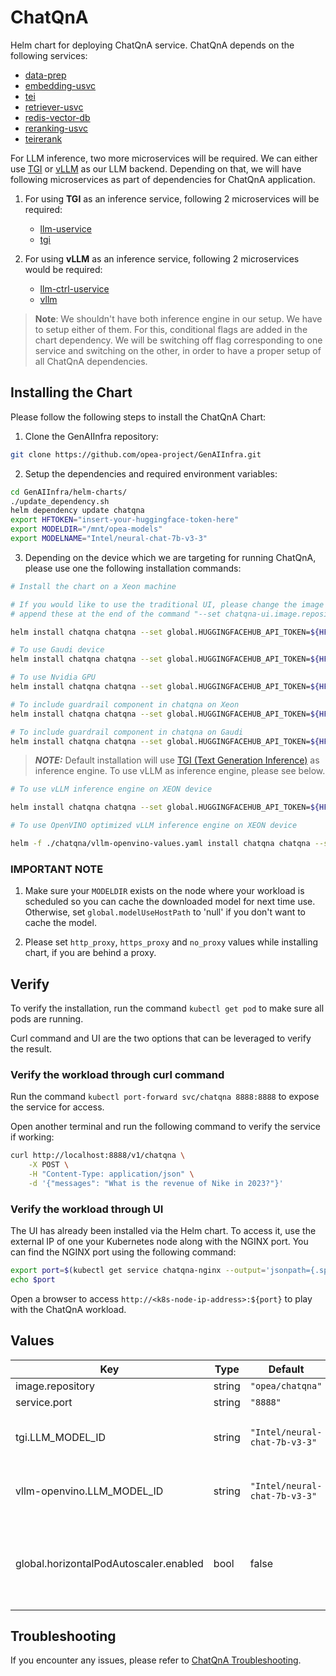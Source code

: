 # ChatQnA

Helm chart for deploying ChatQnA service. ChatQnA depends on the following services:

- [data-prep](../common/data-prep/README.md)
- [embedding-usvc](../common/embedding-usvc/README.md)
- [tei](../common/tei/README.md)
- [retriever-usvc](../common/retriever-usvc/README.md)
- [redis-vector-db](../common/redis-vector-db/README.md)
- [reranking-usvc](../common/reranking-usvc/README.md)
- [teirerank](../common/teirerank/README.md)

For LLM inference, two more microservices will be required. We can either use [TGI](https://github.com/huggingface/text-generation-inference) or [vLLM](https://github.com/vllm-project/vllm) as our LLM backend. Depending on that, we will have following microservices as part of dependencies for ChatQnA application. 

1. For using **TGI** as an inference service, following 2 microservices will be required:

   - [llm-uservice](../common/llm-uservice/README.md)
   - [tgi](../common/tgi/README.md)

2. For using **vLLM** as an inference service, following 2 microservices would be required:

   - [llm-ctrl-uservice](../common/llm-ctrl-uservice/README.md)
   - [vllm](../common/vllm/README.md)

>__**Note**__: We shouldn't have both inference engine in our setup. We have to setup either of them. For this, conditional flags are added in the chart dependency. We will be switching off flag corresponding to one service and switching on the other, in order to have a proper setup of all ChatQnA dependencies.

## Installing the Chart

Please follow the following steps to install the ChatQnA Chart:

1. Clone the GenAIInfra repository:

```bash
git clone https://github.com/opea-project/GenAIInfra.git
```

2. Setup the dependencies and required environment variables:

```bash
cd GenAIInfra/helm-charts/
./update_dependency.sh
helm dependency update chatqna
export HFTOKEN="insert-your-huggingface-token-here"
export MODELDIR="/mnt/opea-models"
export MODELNAME="Intel/neural-chat-7b-v3-3"
```

3. Depending on the device which we are targeting for running ChatQnA, please use one the following installation commands:

```bash
# Install the chart on a Xeon machine

# If you would like to use the traditional UI, please change the image as well as the containerport within the values
# append these at the end of the command "--set chatqna-ui.image.repository=opea/chatqna-ui,chatqna-ui.image.tag=latest,chatqna-ui.containerPort=5173"

helm install chatqna chatqna --set global.HUGGINGFACEHUB_API_TOKEN=${HFTOKEN} --set global.modelUseHostPath=${MODELDIR} --set tgi.LLM_MODEL_ID=${MODELNAME}
```

```bash
# To use Gaudi device
helm install chatqna chatqna --set global.HUGGINGFACEHUB_API_TOKEN=${HFTOKEN} --set global.modelUseHostPath=${MODELDIR} --set tgi.LLM_MODEL_ID=${MODELNAME} -f chatqna/gaudi-values.yaml
```

```bash
# To use Nvidia GPU
helm install chatqna chatqna --set global.HUGGINGFACEHUB_API_TOKEN=${HFTOKEN} --set global.modelUseHostPath=${MODELDIR} --set tgi.LLM_MODEL_ID=${MODELNAME} -f chatqna/nv-values.yaml
```

```bash
# To include guardrail component in chatqna on Xeon
helm install chatqna chatqna --set global.HUGGINGFACEHUB_API_TOKEN=${HFTOKEN} --set global.modelUseHostPath=${MODELDIR} -f chatqna/guardrails-values.yaml
```

```bash
# To include guardrail component in chatqna on Gaudi
helm install chatqna chatqna --set global.HUGGINGFACEHUB_API_TOKEN=${HFTOKEN} --set global.modelUseHostPath=${MODELDIR} -f chatqna/guardrails-gaudi-values.yaml
```

> **_NOTE:_** Default installation will use [TGI (Text Generation Inference)](https://github.com/huggingface/text-generation-inference) as inference engine. To use vLLM as inference engine, please see below.

```bash
# To use vLLM inference engine on XEON device

helm install chatqna chatqna --set global.HUGGINGFACEHUB_API_TOKEN=${HFTOKEN} --set global.modelUseHostPath=${MODELDIR} --set llm-ctrl-uservice.LLM_MODEL_ID=${MODELNAME} --set vllm.LLM_MODEL_ID=${MODELNAME} --set tgi.enabled=false --set vllm.enabled=true

# To use OpenVINO optimized vLLM inference engine on XEON device

helm -f ./chatqna/vllm-openvino-values.yaml install chatqna chatqna --set global.HUGGINGFACEHUB_API_TOKEN=${HFTOKEN} --set global.modelUseHostPath=${MODELDIR} --set llm-ctrl-uservice.LLM_MODEL_ID=${MODELNAME} --set vllm.LLM_MODEL_ID=${MODELNAME}
```

### IMPORTANT NOTE

1. Make sure your `MODELDIR` exists on the node where your workload is scheduled so you can cache the downloaded model for next time use. Otherwise, set `global.modelUseHostPath` to 'null' if you don't want to cache the model.

2. Please set `http_proxy`, `https_proxy` and `no_proxy` values while installing chart, if you are behind a proxy.

## Verify

To verify the installation, run the command `kubectl get pod` to make sure all pods are running.

Curl command and UI are the two options that can be leveraged to verify the result.

### Verify the workload through curl command

Run the command `kubectl port-forward svc/chatqna 8888:8888` to expose the service for access.

Open another terminal and run the following command to verify the service if working:

```bash
curl http://localhost:8888/v1/chatqna \
    -X POST \
    -H "Content-Type: application/json" \
    -d '{"messages": "What is the revenue of Nike in 2023?"}'
```

### Verify the workload through UI

The UI has already been installed via the Helm chart. To access it, use the external IP of one your Kubernetes node along with the NGINX port. You can find the NGINX port using the following command:

```bash
export port=$(kubectl get service chatqna-nginx --output='jsonpath={.spec.ports[0].nodePort}')
echo $port
```

Open a browser to access `http://<k8s-node-ip-address>:${port}` to play with the ChatQnA workload.

## Values

| Key                                    | Type   | Default                       | Description                                                                                                                             |
| -------------------------------------- | ------ | ----------------------------- | --------------------------------------------------------------------------------------------------------------------------------------- |
| image.repository                       | string | `"opea/chatqna"`              |                                                                                                                                         |
| service.port                           | string | `"8888"`                      |                                                                                                                                         |
| tgi.LLM_MODEL_ID                       | string | `"Intel/neural-chat-7b-v3-3"` | Models id from https://huggingface.co/, or predownloaded model directory                                                                |
| vllm-openvino.LLM_MODEL_ID             | string | `"Intel/neural-chat-7b-v3-3"` | Models id from https://huggingface.co/, or predownloaded model directory                                                                |
| global.horizontalPodAutoscaler.enabled | bool   | false                         | HPA autoscaling for the TGI and TEI service deployments based on metrics they provide. See HPA section in ../README.md before enabling! |

## Troubleshooting

If you encounter any issues, please refer to [ChatQnA Troubleshooting](troubleshooting.md).
